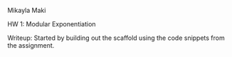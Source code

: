 Mikayla Maki

HW 1: Modular Exponentiation

Writeup:
Started by building out the scaffold using the code snippets from the assignment.
